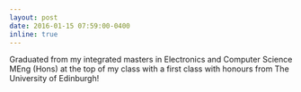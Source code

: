 ```yaml
---
layout: post
date: 2016-01-15 07:59:00-0400
inline: true
---
```


Graduated from my integrated masters in Electronics and Computer Science MEng (Hons) at the top of my class with a first class with honours from The University of Edinburgh!
